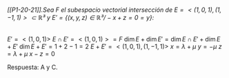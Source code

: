 ###### [[P1-20-21]].Sea F el subespacio vectorial intersección de $E=<(1,0,1),(1,-1,1)> \subset \mathbb{R³}$ y $E'=\{(x,y,z) \in \mathbb{R³} / -x+z=0=y\}$:


$E'=<(1,0,1)>$
$E\cap E'=<(1,0,1)>=F$
$\dim{E}+\dim{E'}=\dim{E\cap E'}+\dim{E+E'}$
$\dim{E+E'}=1+2-1=2$
$E+E'=<(1,0,1),(1,-1,1)>$
$x=\lambda+\mu$
$y=-\mu$
$z=\lambda + \mu$
$x-z=0$

Respuesta: A y C.